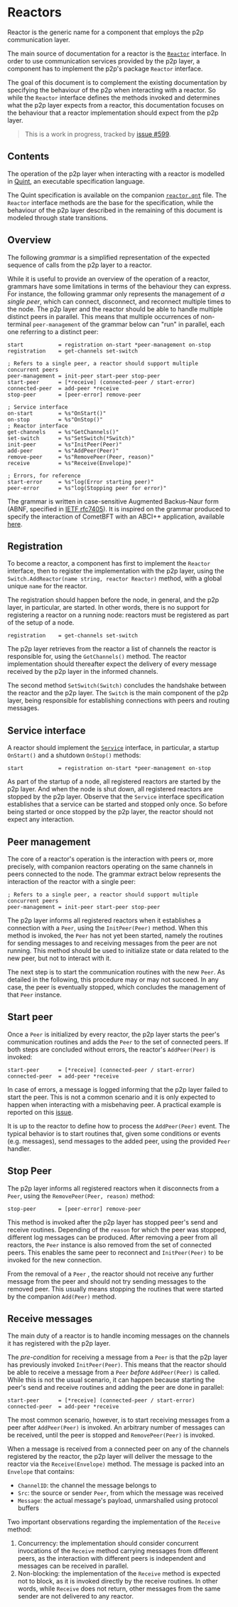 # Reactors

Reactor is the generic name for a component that employs the p2p communication layer.

The main source of documentation for a reactor is the [`Reactor`](../../../p2p/base_reactor.go) interface.
In order to use communication services provided by the p2p layer,
a component has to implement the p2p's package `Reactor` interface.

The goal of this document is to complement the existing documentation by
specifying the behaviour of the p2p when interacting with a reactor.
So while the `Reactor` interface defines the methods invoked and determines
what the p2p layer expects from a reactor, this documentation focuses on the
behaviour that a reactor implementation should expect from the p2p layer.

> This is a work in progress, tracked by [issue #599](https://github.com/cometbft/cometbft/issues/599).


## Contents

The operation of the p2p layer when interacting with a reactor is modelled in
[Quint](https://github.com/informalsystems/quint), an executable specification language.

The Quint specification is available on the companion [`reactor.qnt`](./reactor.qnt) file.
The `Reactor` interface methods are the base for the specification, while
the behaviour of the p2p layer described in the remaining of this document is
modeled through state transitions.


## Overview

The following _grammar_ is a simplified representation of the expected sequence of calls
from the p2p layer to a reactor.

While it is useful to provide an overview of the operation of a reactor,
grammars have some limitations in terms of the behaviour they can express.
For instance, the following grammar only represents the management of _a single peer_,
which can connect, disconnect, and reconnect multiple times to the node.
The p2p layer and the reactor should be able to handle multiple distinct peers in parallel.
This means that multiple occurrences of non-terminal `peer-management` of the grammar below can "run"
in parallel, each one referring to a distinct peer:

```abnf
start           = registration on-start *peer-management on-stop
registration    = get-channels set-switch

; Refers to a single peer, a reactor should support multiple concurrent peers
peer-management = init-peer start-peer stop-peer
start-peer      = [*receive] (connected-peer / start-error)
connected-peer  = add-peer *receive
stop-peer       = [peer-error] remove-peer

; Service interface
on-start        = %s"OnStart()"
on-stop         = %s"OnStop()"
; Reactor interface
get-channels    = %s"GetChannels()"
set-switch      = %s"SetSwitch(*Switch)"
init-peer       = %s"InitPeer(Peer)"
add-peer        = %s"AddPeer(Peer)"
remove-peer     = %s"RemovePeer(Peer, reason)"
receive         = %s"Receive(Envelope)"

; Errors, for reference
start-error     = %s"log(Error starting peer)"
peer-error      = %s"log(Stopping peer for error)"
```

The grammar is written in case-sensitive Augmented Backus–Naur form (ABNF,
specified in [IETF rfc7405](https://datatracker.ietf.org/doc/html/rfc7405)).
It is inspired on the grammar produced to specify the interaction of CometBFT
with an ABCI++ application, available [here](../../abci/abci%2B%2B_comet_expected_behavior.md).

## Registration

To become a reactor, a component has first to implement the `Reactor` interface,
then to register the implementation with the p2p layer, using the
`Switch.AddReactor(name string, reactor Reactor)` method,
with a global unique `name` for the reactor.

The registration should happen before the node, in general, and the p2p layer,
in particular, are started.
In other words, there is no support for registering a reactor on a running node:
reactors must be registered as part of the setup of a node.

```abnf
registration    = get-channels set-switch
```

The p2p layer retrieves from the reactor a list of channels the reactor is
responsible for, using the `GetChannels()` method.
The reactor implementation should thereafter expect the delivery of every
message received by the p2p layer in the informed channels.

The second method `SetSwitch(Switch)` concludes the handshake between the
reactor and the p2p layer.
The `Switch` is the main component of the p2p layer, being responsible for
establishing connections with peers and routing messages.

## Service interface

A reactor should implement the [`Service`](../../../libs/service/service.go) interface,
in particular, a startup `OnStart()` and a shutdown `OnStop()` methods:

```abnf
start           = registration on-start *peer-management on-stop
```

As part of the startup of a node, all registered reactors are started by the p2p layer.
And when the node is shut down, all registered reactors are stopped by the p2p layer.
Observe that the `Service` interface specification establishes that a service
can be started and stopped only once.
So before being started or once stopped by the p2p layer, the reactor should
not expect any interaction.

## Peer management

The core of a reactor's operation is the interaction with peers or, more
precisely, with companion reactors operating on the same channels in peers connected to the node.
The grammar extract below represents the interaction of the reactor with a
single peer:

```abnf
; Refers to a single peer, a reactor should support multiple concurrent peers
peer-management = init-peer start-peer stop-peer
```

The p2p layer informs all registered reactors when it establishes a connection
with a `Peer`, using the `InitPeer(Peer)` method.
When this method is invoked, the `Peer` has not yet been started, namely the
routines for sending messages to and receiving messages from the peer are not running.
This method should be used to initialize state or data related to the new
peer, but not to interact with it.

The next step is to start the communication routines with the new `Peer`.
As detailed in the following, this procedure may or may not succeed.
In any case, the peer is eventually stopped, which concludes the management of
that `Peer` instance.

## Start peer

Once a `Peer` is initialized by every reactor, the p2p layer starts the peer's
communication routines and adds the `Peer` to the set of connected peers.
If both steps are concluded without errors, the reactor's `AddPeer(Peer)` is invoked:

```abnf
start-peer      = [*receive] (connected-peer / start-error)
connected-peer  = add-peer *receive
```

In case of errors, a message is logged informing that the p2p layer failed to start the peer.
This is not a common scenario and it is only expected to happen when
interacting with a misbehaving peer. A practical example is reported on this
[issue](https://github.com/tendermint/tendermint/pull/9500).

It is up to the reactor to define how to process the `AddPeer(Peer)` event.
The typical behavior is to start routines that, given some conditions or events
(e.g. messages), send messages to the added peer, using the provided `Peer` handler.

## Stop Peer

The p2p layer informs all registered reactors when it disconnects from a `Peer`,
using the `RemovePeer(Peer, reason)` method:

```abnf
stop-peer       = [peer-error] remove-peer
```

This method is invoked after the p2p layer has stopped peer's send and receive routines.
Depending of the `reason` for which the peer was stopped, different log
messages can be produced.
After removing a peer from all reactors, the `Peer` instance is also removed from
the set of connected peers.
This enables the same peer to reconnect and `InitPeer(Peer)` to be invoked for
the new connection.

From the removal of a `Peer` , the reactor should not receive any further message
from the peer and should not try sending messages to the removed peer.
This usually means stopping the routines that were started by the companion
`Add(Peer)` method.

## Receive messages

The main duty of a reactor is to handle incoming messages on the channels it
has registered with the p2p layer.

The _pre-condition_ for receiving a message from a `Peer` is that the p2p layer
has previously invoked `InitPeer(Peer)`.
This means that the reactor should be able to receive a message from a `Peer`
_before_ `AddPeer(Peer)` is called.
While this is not the usual scenario, it can happen because starting the peer's
send and receive routines and adding the peer are done in parallel:

```abnf
start-peer      = [*receive] (connected-peer / start-error)
connected-peer  = add-peer *receive
```

The most common scenario, however, is to start receiving messages from a peer
after `AddPeer(Peer)` is invoked.
An arbitrary number of messages can be received, until the peer is stopped and
`RemovePeer(Peer)` is invoked.

When a message is received from a connected peer on any of the channels
registered by the reactor, the p2p layer will deliver the message to the
reactor via the `Receive(Envelope)` method.
The message is packed into an `Envelope` that contains:

- `ChannelID`: the channel the message belongs to
- `Src`: the source or sender `Peer`, from which the message was received
- `Message`: the actual message's payload, unmarshalled using protocol buffers

Two important observations regarding the implementation of the `Receive` method:

1. Concurrency: the implementation should consider concurrent invocations of
   the `Receive` method carrying messages from different peers, as the
   interaction with different peers is independent and messages can be received in parallel.
1. Non-blocking: the implementation of the `Receive` method is expected not to block,
   as it is invoked directly by the receive routines.
   In other words, while `Receive` does not return, other messages from the
   same sender are not delivered to any reactor.
